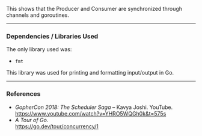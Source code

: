 This shows that the Producer and Consumer are synchronized through channels and goroutines.  

---

### Dependencies / Libraries Used  

The only library used was:  
- `fmt`  

This library was used for printing and formatting input/output in Go.  

---

### References  

- *GopherCon 2018: The Scheduler Saga* – Kavya Joshi. YouTube.  
  https://www.youtube.com/watch?v=YHRO5WQGh0k&t=575s  
- *A Tour of Go.*  
  https://go.dev/tour/concurrency/1  
